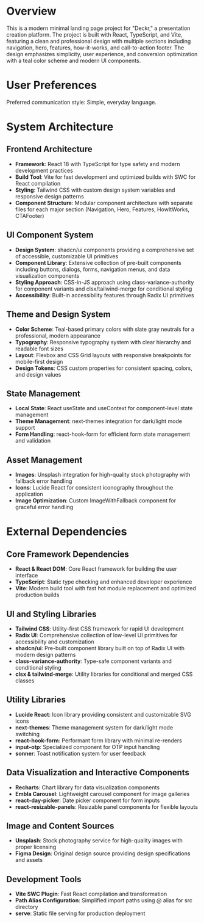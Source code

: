 # Overview

This is a modern minimal landing page project for "Deckr," a presentation creation platform. The project is built with React, TypeScript, and Vite, featuring a clean and professional design with multiple sections including navigation, hero, features, how-it-works, and call-to-action footer. The design emphasizes simplicity, user experience, and conversion optimization with a teal color scheme and modern UI components.

# User Preferences

Preferred communication style: Simple, everyday language.

# System Architecture

## Frontend Architecture
- **Framework**: React 18 with TypeScript for type safety and modern development practices
- **Build Tool**: Vite for fast development and optimized builds with SWC for React compilation
- **Styling**: Tailwind CSS with custom design system variables and responsive design patterns
- **Component Structure**: Modular component architecture with separate files for each major section (Navigation, Hero, Features, HowItWorks, CTAFooter)

## UI Component System
- **Design System**: shadcn/ui components providing a comprehensive set of accessible, customizable UI primitives
- **Component Library**: Extensive collection of pre-built components including buttons, dialogs, forms, navigation menus, and data visualization components
- **Styling Approach**: CSS-in-JS approach using class-variance-authority for component variants and clsx/tailwind-merge for conditional styling
- **Accessibility**: Built-in accessibility features through Radix UI primitives

## Theme and Design System
- **Color Scheme**: Teal-based primary colors with slate gray neutrals for a professional, modern appearance
- **Typography**: Responsive typography system with clear hierarchy and readable font sizes
- **Layout**: Flexbox and CSS Grid layouts with responsive breakpoints for mobile-first design
- **Design Tokens**: CSS custom properties for consistent spacing, colors, and design values

## State Management
- **Local State**: React useState and useContext for component-level state management
- **Theme Management**: next-themes integration for dark/light mode support
- **Form Handling**: react-hook-form for efficient form state management and validation

## Asset Management
- **Images**: Unsplash integration for high-quality stock photography with fallback error handling
- **Icons**: Lucide React for consistent iconography throughout the application
- **Image Optimization**: Custom ImageWithFallback component for graceful error handling

# External Dependencies

## Core Framework Dependencies
- **React & React DOM**: Core React framework for building the user interface
- **TypeScript**: Static type checking and enhanced developer experience
- **Vite**: Modern build tool with fast hot module replacement and optimized production builds

## UI and Styling Libraries
- **Tailwind CSS**: Utility-first CSS framework for rapid UI development
- **Radix UI**: Comprehensive collection of low-level UI primitives for accessibility and customization
- **shadcn/ui**: Pre-built component library built on top of Radix UI with modern design patterns
- **class-variance-authority**: Type-safe component variants and conditional styling
- **clsx & tailwind-merge**: Utility libraries for conditional and merged CSS classes

## Utility Libraries
- **Lucide React**: Icon library providing consistent and customizable SVG icons
- **next-themes**: Theme management system for dark/light mode switching
- **react-hook-form**: Performant form library with minimal re-renders
- **input-otp**: Specialized component for OTP input handling
- **sonner**: Toast notification system for user feedback

## Data Visualization and Interactive Components
- **Recharts**: Chart library for data visualization components
- **Embla Carousel**: Lightweight carousel component for image galleries
- **react-day-picker**: Date picker component for form inputs
- **react-resizable-panels**: Resizable panel components for flexible layouts

## Image and Content Sources
- **Unsplash**: Stock photography service for high-quality images with proper licensing
- **Figma Design**: Original design source providing design specifications and assets

## Development Tools
- **Vite SWC Plugin**: Fast React compilation and transformation
- **Path Alias Configuration**: Simplified import paths using @ alias for src directory
- **serve**: Static file serving for production deployment
